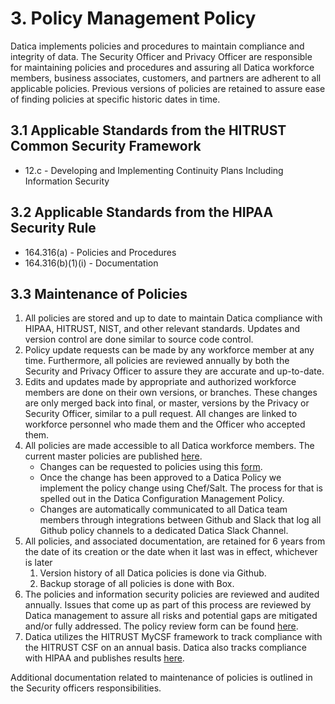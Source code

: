 # 3. Policy Management Policy

Datica implements policies and procedures to maintain compliance and integrity of data. The Security Officer and Privacy Officer are responsible for maintaining policies and procedures and assuring all Datica workforce members, business associates, customers, and partners are adherent to all applicable policies. Previous versions of policies are retained to assure ease of finding policies at specific historic dates in time.

## 3.1 Applicable Standards from the HITRUST Common Security Framework

* 12.c - Developing and Implementing Continuity Plans Including Information Security

## 3.2 Applicable Standards from the HIPAA Security Rule

* 164.316(a) - Policies and Procedures
* 164.316(b)(1)(i) - Documentation

## 3.3 Maintenance of Policies

1. All policies are stored and up to date to maintain Datica compliance with HIPAA, HITRUST, NIST, and other relevant standards. Updates and version control are done similar to source code control.
2. Policy update requests can be made by any workforce member at any time. Furthermore, all policies are reviewed annually by both the Security and Privacy Officer to assure they are accurate and up-to-date.
3. Edits and updates made by appropriate and authorized workforce members are done on their own versions, or branches. These changes are only merged back into final, or master, versions by the Privacy or Security Officer, similar to a pull request. All changes are linked to workforce personnel who made them and the Officer who accepted them.
4. All policies are made accessible to all Datica workforce members. The current master policies are published [here](https://policy.datica.com).
	* Changes can be requested to policies using this [form](https://docs.google.com/a/catalyze.io/forms/d/1sJ_8DcbbW8i2i85pqXU7JrjHLFYBhFj_TP5uAG4QFZE/viewform).
	* Once the change has been approved to a Datica Policy we implement the policy change using Chef/Salt. The process for that is spelled out in the Datica Configuration Management Policy.
	* Changes are automatically communicated to all Datica team members through integrations between Github and Slack that log all Github policy channels to a dedicated Datica Slack Channel.
5. All policies, and associated documentation, are retained for 6 years from the date of its creation or the date when it last was in effect, whichever is later
	1. Version history of all Datica policies is done via Github.
	2. Backup storage of all policies is done with Box.
6. The policies and information security policies are reviewed and audited annually. Issues that come up as part of this process are reviewed by Datica management to assure all risks and potential gaps are mitigated and/or fully addressed. The policy review form can be found [here](https://docs.google.com/a/catalyze.io/forms/d/1kuyIYA-Z-tmRdfMwrVMl59BujIy9y1dyjMSd8_Wy760/viewform).
7. Datica utilizes the HITRUST MyCSF framework to track compliance with the HITRUST CSF on an annual basis. Datica also tracks compliance with HIPAA and publishes results [here](https://hipaa.datica.com).

Additional documentation related to maintenance of policies is outlined in the Security officers responsibilities.

